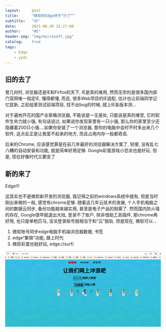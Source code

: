 ```yaml
---
layout:     post
title:      "微软的Edge终于“行了”"
subtitle:   "🉑️"
date:       2021-06-20 15:27:00
author:     "WS"
header-img: "img/microsoft.jpg"
catalog:    true
tags:
    - Edge
    - yyds
---
```


## 旧的去了

  曾几何时, 浏览器还是IE和Firfox的天下, IE是真的难用, 然而无奈的是很多国内部门官网唯一指定IE, 懂得都懂, 而且, 很多Web项目的IE适配, 估计也让前端同学记忆犹新, 之前组里测试前端项目, 找不出bug的时候, 就上IE各版本测...

  对于遍地开花的国产全家桶浏览器, 不能说是一无是处, 只能说是真的难受, 它的软件生命力就小强, 有句话说过, 如果说你发现家里有一只小强, 那么你的家里至少还隐藏着200只小强....如果你安装了一个浏览器, 那你的电脑中会时不时多出来几个软件, 这点反正是让我爱不起来的地方, 而且占用内存一般都奇高.

  后来的Chrome, 应该感觉算是在前几年最好的浏览器解决方案了, 轻便, 没有乱七八糟的自动安装和功能, 就是简单好用足够. Google彩蛋游戏小恐龙也是好玩. 但是, 现在好像时代又要变了

## 新的来了

Edge!!!

  这其实也不是微软新开发的浏览器, 我记得之前的windows系统中就有, 但是当时刚出来做的一般, 感觉有chrome足够. 随着这几年云技术的发展, 个人手机电脑之间的数据云同步, 备份功能越来越实用, 甚至是电子产品的刚需了. 然而国内防火墙的存在, Google很早就退出大陆, 登录不了账户, 除非借助工具插件, 那chrome再好用, 也只是单枪匹马, 没法登录账号就相当于和“云”脱轨. 但是现在, 微软可以...

1. 微软账号同步edge电脑手机端浏览器数据, 书签
2. edge“集锦”功能, 跟上时代
3. 微软彩蛋也挺好玩, edge://surf/

![javascript](/img/edge.png)

